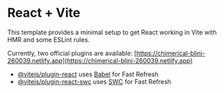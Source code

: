 # React + Vite

This template provides a minimal setup to get React working in Vite with HMR and some ESLint rules.

Currently, two official plugins are available:
[https://chimerical-blini-260039.netlify.app](https://chimerical-blini-260039.netlify.app)

- [@vitejs/plugin-react](https://github.com/vitejs/vite-plugin-react/blob/main/packages/plugin-react/README.md) uses [Babel](https://babeljs.io/) for Fast Refresh
- [@vitejs/plugin-react-swc](https://github.com/vitejs/vite-plugin-react-swc) uses [SWC](https://swc.rs/) for Fast Refresh
